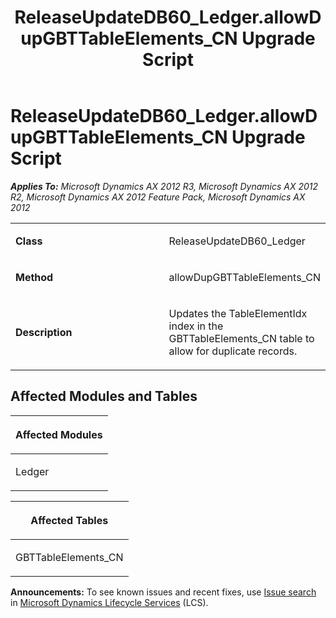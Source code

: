 ﻿---
title: ReleaseUpdateDB60_Ledger.allowDupGBTTableElements_CN Upgrade Script
TOCTitle: ReleaseUpdateDB60_Ledger.allowDupGBTTableElements_CN Upgrade Script
ms:assetid: 79cabbaa-e839-c54f-6cdb-1afa5b525540
ms:mtpsurl: https://msdn.microsoft.com/en-us/library/JJ719398(v=AX.60)
ms:contentKeyID: 49709189
ms.date: 05/18/2015
mtps_version: v=AX.60
---

# ReleaseUpdateDB60\_Ledger.allowDupGBTTableElements\_CN Upgrade Script 


_**Applies To:** Microsoft Dynamics AX 2012 R3, Microsoft Dynamics AX 2012 R2, Microsoft Dynamics AX 2012 Feature Pack, Microsoft Dynamics AX 2012_

<table>
<colgroup>
<col style="width: 50%" />
<col style="width: 50%" />
</colgroup>
<tbody>
<tr class="odd">
<td><p><strong>Class</strong></p></td>
<td><p>ReleaseUpdateDB60_Ledger</p></td>
</tr>
<tr class="even">
<td><p><strong>Method</strong></p></td>
<td><p>allowDupGBTTableElements_CN</p></td>
</tr>
<tr class="odd">
<td><p><strong>Description</strong></p></td>
<td><p>Updates the TableElementIdx index in the GBTTableElements_CN table to allow for duplicate records.</p></td>
</tr>
</tbody>
</table>


## Affected Modules and Tables

<table>
<colgroup>
<col style="width: 100%" />
</colgroup>
<thead>
<tr class="header">
<th><p>Affected Modules</p></th>
</tr>
</thead>
<tbody>
<tr class="odd">
<td><p>Ledger</p></td>
</tr>
</tbody>
</table>


<table>
<colgroup>
<col style="width: 100%" />
</colgroup>
<thead>
<tr class="header">
<th><p>Affected Tables</p></th>
</tr>
</thead>
<tbody>
<tr class="odd">
<td><p>GBTTableElements_CN</p></td>
</tr>
</tbody>
</table>

  
**Announcements:** To see known issues and recent fixes, use [Issue search](http://go.microsoft.com/fwlink/?linkid=389258) in [Microsoft Dynamics Lifecycle Services](http://go.microsoft.com/fwlink/?linkid=306505) (LCS).

